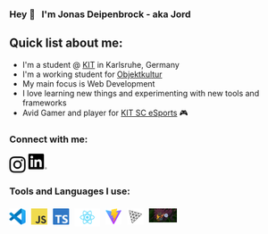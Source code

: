 ### Hey 👋  &nbsp; I'm Jonas Deipenbrock - aka Jord

## Quick list about me:
- I'm a student @ [KIT][kit] in Karlsruhe, Germany
- I'm a working student for [Objektkultur][objektkultur]
- My main focus is Web Development
- I love learning new things and experimenting with new tools and frameworks
- Avid Gamer and player for [KIT SC eSports][kitsc] 🎮

### Connect with me:
[<img align="left" alt="Jonas Deipenbrock | Instagram" width="29px" src="images/instagram.png" style="padding: 5px 5px 0px 0px" />][instagram]

[<img align="left" alt="Jonas Deipenbrock | LinkedIn" width="33px" src="images/linkedin.png" padding="10px" />][linkedin]

<br />
<br />

### Tools and Languages I use:
[<img align="left" alt="Jonas Deipenbrock | Visual Studio Code" width="29px" src="images/vscode.png" style="padding: 5px 10px 0px 0px" />][vscode]
[<img align="left" alt="Jonas Deipenbrock | Javascipt" width="29px" src="images/javascript.png" style="padding: 5px 10px 0px 0px" />][javascript]
[<img align="left" alt="Jonas Deipenbrock | Typescript" width="29px" src="images/typescript.png" style="padding: 5px 10px 0px 0px" />][typescript]
[<img align="left" alt="Jonas Deipenbrock | React" width="45px" src="images/react.svg" style="padding: 5px 10px 0px 0px" />][react]
[<img align="left" alt="Jonas Deipenbrock | Vite JS" width="29px" src="images/vitejs.svg" style="padding: 5px 10px 0px 0px" />][vitejs]
[<img align="left" alt="Jonas Deipenbrock | Three JS" width="29px" src="images/threejs.svg" style="padding: 5px 10px 0px 0px" />][threejs]
[<img align="left" alt="Jonas Deipenbrock | Zustand JS" width="50" src="images/zustand.jpg" style="padding: 5px 10px 0px 0px" />][zustand]

<br />
<br />

[kit]: https://www.kit.edu/index.php
[objektkultur]: https://objektkultur.de
[instagram]: https://www.instagram.com/jonas.deipenbrock/?hl=de
[linkedin]: https://de.linkedin.com/in/jonas-deipenbrock-08a794206
[kitsc]: https://www.kitsc.gg
[vscode]: https://code.visualstudio.com
[javascript]: https://developer.mozilla.org/de/docs/Web/JavaScript
[typescript]: https://www.typescriptlang.org
[zustand]: https://github.com/pmndrs/zustand
[react]: https://reactjs.org
[threejs]: https://threejs.org
[vitejs]: https://vitejs.dev
